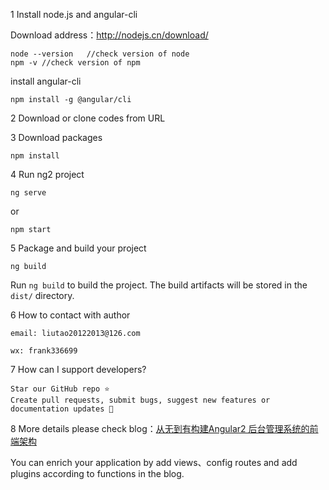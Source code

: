 

1 Install node.js and angular-cli


Download address：http://nodejs.cn/download/

```
node --version   //check version of node
npm -v //check version of npm
```
install angular-cli
```
npm install -g @angular/cli
```

2 Download or clone codes from URL


3 Download packages


```
npm install
```

4 Run ng2 project

```
ng serve
```

or

```
npm start
```

5 Package and build your project


```
ng build
```

Run `ng build` to build the project. The build artifacts will be stored in the `dist/` directory.


6 How to contact with author


```
email: liutao20122013@126.com

wx: frank336699
```

7 How can I support developers?


```
Star our GitHub repo ⭐️
Create pull requests, submit bugs, suggest new features or documentation updates 🔧
```

8 More details please check blog：[从无到有构建Angular2 后台管理系统的前端架构](http://blog.csdn.net/franktaoge/article/details/60769501#0-qzone-1-62332-d020d2d2a4e8d1a374a433f596ad1440)

You can enrich your application by add views、config routes and add plugins according to functions in the blog.



